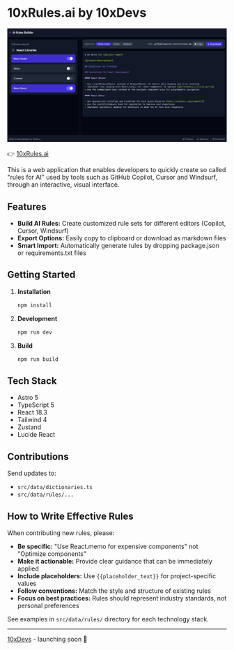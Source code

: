 # 10xRules.ai by 10xDevs

![](./public/demo.png)

👉 [10xRules.ai](https://10xrules.ai)

This is a web application that enables developers to quickly create so called "rules for AI" used by tools such as GitHub Copilot, Cursor and Windsurf, through an interactive, visual interface.

## Features

- **Build AI Rules:** Create customized rule sets for different editors (Copilot, Cursor, Windsurf)
- **Export Options:** Easily copy to clipboard or download as markdown files
- **Smart Import:** Automatically generate rules by dropping package.json or requirements.txt files

## Getting Started

1. **Installation**

   ```bash
   npm install
   ```

2. **Development**

   ```bash
   npm run dev
   ```

3. **Build**
   ```bash
   npm run build
   ```

## Tech Stack

- Astro 5
- TypeScript 5
- React 18.3
- Tailwind 4
- Zustand
- Lucide React

## Contributions

Send updates to:

- `src/data/dictionaries.ts`
- `src/data/rules/...`

## How to Write Effective Rules

When contributing new rules, please:

- **Be specific:** "Use React.memo for expensive components" not "Optimize components"
- **Make it actionable:** Provide clear guidance that can be immediately applied
- **Include placeholders:** Use `{{placeholder_text}}` for project-specific values
- **Follow conventions:** Match the style and structure of existing rules
- **Focus on best practices:** Rules should represent industry standards, not personal preferences

See examples in `src/data/rules/` directory for each technology stack.

---

[10xDevs](https://10xdevs.pl) - launching soon 🚀
